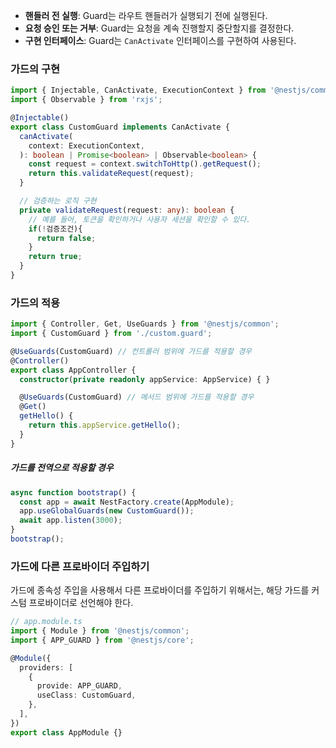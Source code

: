 - **핸들러 전 실행**: Guard는 라우트 핸들러가 실행되기 전에 실행된다.
- **요청 승인 또는 거부**: Guard는 요청을 계속 진행할지 중단할지를 결정한다.
- **구현 인터페이스**: Guard는 `CanActivate` 인터페이스를 구현하여 사용된다.

### 가드의 구현
```typescript
import { Injectable, CanActivate, ExecutionContext } from '@nestjs/common';
import { Observable } from 'rxjs';

@Injectable()
export class CustomGuard implements CanActivate {
  canActivate(
    context: ExecutionContext,
  ): boolean | Promise<boolean> | Observable<boolean> {
    const request = context.switchToHttp().getRequest();
    return this.validateRequest(request);
  }

  // 검증하는 로직 구현
  private validateRequest(request: any): boolean {
    // 예를 들어, 토큰을 확인하거나 사용자 세션을 확인할 수 있다.
	if(!검증조건){
	  return false;
	}
    return true;
  }
}

```


### 가드의 적용
```typescript
import { Controller, Get, UseGuards } from '@nestjs/common';
import { CustomGuard } from './custom.guard';

@UseGuards(CustomGuard) // 컨트롤러 범위에 가드를 적용할 경우
@Controller()
export class AppController {
  constructor(private readonly appService: AppService) { }

  @UseGuards(CustomGuard) // 메서드 범위에 가드를 적용할 경우
  @Get()
  getHello() {
    return this.appService.getHello();
  }
}

```

##### 가드를 전역으로 적용할 경우
```typescript
async function bootstrap() {
  const app = await NestFactory.create(AppModule);
  app.useGlobalGuards(new CustomGuard());
  await app.listen(3000);
}
bootstrap();
```


### 가드에 다른 프로바이더 주입하기
가드에 종속성 주입을 사용해서 다른 프로바이더를 주입하기 위해서는, 해당 가드를 커스텀 프로바이더로 선언해야 한다.
```typescript
// app.module.ts
import { Module } from '@nestjs/common';
import { APP_GUARD } from '@nestjs/core';

@Module({
  providers: [
    {
      provide: APP_GUARD,
      useClass: CustomGuard,
    },
  ],
})
export class AppModule {}
```